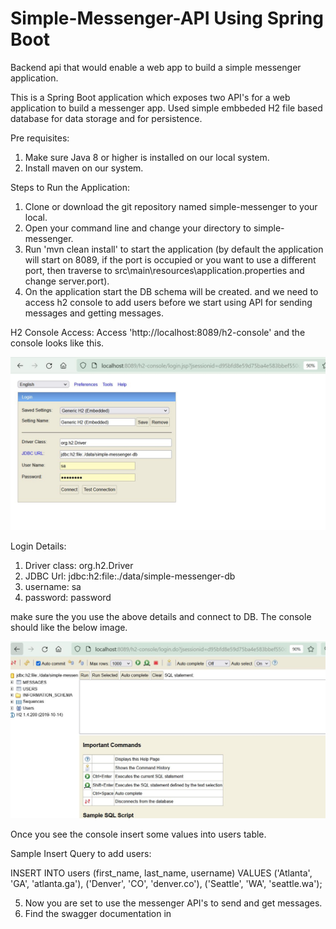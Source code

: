 # Simple-Messenger-API Using Spring Boot

Backend api that would enable a web app to build a simple messenger application.

This is a Spring Boot application which exposes two API's for a web application to build a messenger app.
Used simple embbeded H2 file based database for data storage and for persistence.

Pre requisites:
1. Make sure Java 8 or higher is installed on our local system.
2. Install maven on our system.

Steps to Run the Application:
1. Clone or download the git repository named simple-messenger to your local.
2. Open your command line and change your directory to simple-messenger.
3. Run 'mvn clean install' to start the application (by default the application will start on 8089, if the port is occupied or you want to use a different port, then traverse to src\main\resources\application.properties and change server.port).
4. On the application start the DB schema will be created. and we need to access h2 console to add users before we start using API for sending messages and getting messages.

H2 Console Access:
Access 'http://localhost:8089/h2-console' and the console looks like this.

![](images/h2-login-page.JPG)

Login Details:
1. Driver class: org.h2.Driver
2. JDBC Url: jdbc:h2:file:./data/simple-messenger-db
3. username: sa
4. password: password

make sure the you use the above details and connect to DB. The console should like the below image.

![](images/h2-console.JPG)

Once you see the console insert some values into users table.

Sample Insert Query to add users: 

INSERT INTO users (first_name, last_name, username) VALUES
  ('Atlanta', 'GA', 'atlanta.ga'),
  ('Denver', 'CO', 'denver.co'),
  ('Seattle', 'WA', 'seattle.wa');
  
5. Now you are set to use the messenger API's to send and get messages.
6. Find the swagger documentation in 
